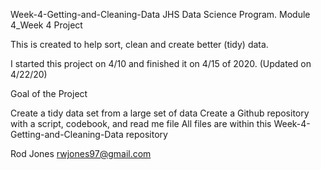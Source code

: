 Week-4-Getting-and-Cleaning-Data
JHS Data Science Program. Module 4_Week 4 Project

This is created to help sort, clean and create better (tidy) data.

I started this project on 4/10 and finished it on 4/15 of 2020.
(Updated on 4/22/20) 

Goal of the Project

Create a tidy data set from a large set of data
Create a Github repository with a script, codebook, and read me file
All files are within this Week-4-Getting-and-Cleaning-Data repository

Rod Jones rwjones97@gmail.com
